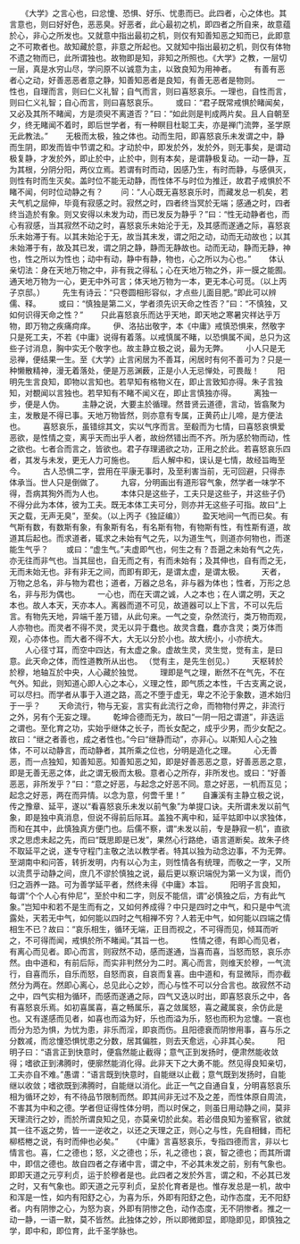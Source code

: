 <!-- { "loadSidebar": true } -->
　　《大学》之言心也，曰忿懥、恐惧、好乐、忧患而已。此四者，心之体也。其言意也，则曰好好色，恶恶臭。好恶者，此心最初之机，即四者之所自来，故意蕴於心，非心之所发也。又就意中指出最初之机，则仅有知善知恶之知而已，此即意之不可欺者也。故知藏於意，非意之所起也。又就知中指出最初之机，则仅有体物不遗之物而已，此所谓独也。故物即是知，非知之所照也。《大学》之教，一层切一层，真是水穷山尽，学问原不以诚意为主，以致良知为用神者。
　　有善有恶者心之动，好善恶恶者意之静，知善知恶者是良知，有善无恶者是物则。
　　一性也，自理而言，则曰仁义礼智；自气而言，则曰喜怒哀乐。一理也，自性而言，则曰仁义礼智；自心而言，则曰喜怒哀乐。
　　或曰：“君子既常戒惧於睹闻矣，又必及其所不睹闻，方是须臾不离道否？”曰：“如此则是判成两片矣。且人自朝至夕，终无睹闻不着时，即后世学者，有一种瞑目杜聪工夫，亦是禅门流弊，圣学原无此教法。”
　　无极而太极，独之体也。动而生阳，即喜怒哀乐未发谓之中，静而生阴，即发而皆中节谓之和。才动於中，即发於外，发於外，则无事矣，是谓动极复静，才发於外，即止於中，止於中，则有本矣，是谓静极复动。一动一静，互为其根，分阴分阳，两仪立焉。若谓有时而动，因感乃生，有时而静，与感俱灭，则性有时而生灭矣。盖时位不能无动静，而性体不与时位为推迁，故君子戒惧於不睹不闻，何时位动静之有？
　　问：“人心既无喜怒哀乐时，而藏发总一机矣，若夫气机之屈伸，毕竟有寂感之时。寂然之时，四者终当冥於无端；感通之时，四者终当造於有象。则又安得以未发为动，而已发反为静乎？”曰：“性无动静者也，而心有寂感，当其寂然不动之时，喜怒哀乐未始沦于无，及其感而遂通之际，喜怒哀乐未始滞于有。以其未始沦于无，故当其未发，谓之阳之动，动而无动故也；以其未始滞于有，故及其已发，谓之阴之静，静而无静故也。动而无动，静而无静，神也，性之所以为性也；动中有动，静中有静，物也，心之所以为心也。”
　　体认亲切法：身在天地万物之中，非有我之得私；心在天地万物之外，非一膜之能囿。通天地万物为一心，更无中外可言；体天地万物为一本，更无本心可觅。（以上丙子京邸。）
　　先生有诗云：“只卷圆相形容似，才点些儿面目肥。”即此可以辨儒、释。
　　或曰：“慎独是第二义，学者须先识天命之性否？”曰：“不慎独，又如何识得天命之性？”
　　只此喜怒哀乐而达乎天地，即天地之寒暑灾祥达乎万物，即万物之疾痛疴痒。
　　伊、洛拈出敬字，本《中庸》戒慎恐惧来，然敬字只是死工夫，不若《中庸》说得有着落。以戒慎属不睹，以恐惧属不闻，总只为这些子讨消息，胸中实无个敬字也。故主静立极之说，最为无弊。
　　小人只是无忌禅，便结果一生。至《大学》止言闲居为不善耳，闲居时有何不善可为？只是一种懒散精神，漫无着落处，便是万恶渊薮，正是小人无忌惮处，可畏哉！
　　阳明先生言良知，即物以言知也。若早知有格物义在，即止言致知亦得。朱子言独知，对覩闻以言独也。若早知有不睹不闻义在，即止言慎独亦得。
　　离独一步，便是人伪。
　　主静之说，大要主於循理。然昔贤云道德，言动，皆翕聚为主，发散是不得已事。天地万物皆然，则亦意有专属，正黄药止儿啼，是方便法也。
　　喜怒哀乐，虽错综其文，实以气序而言。至殽而为七情，曰喜怒哀惧爱恶欲，是性情之变，离乎天而出乎人者，故纷然错出而不齐。所为感於物而动，性之欲也。七者合而言之，皆欲也。君子存理遏欲之功，正用之於此。若喜怒哀乐四者，其发与未发，更无人力可施也。
　　后人解中和，误认是七情，故经旨晦至今。
　　古人恐惧二字，尝用在平康无事时，及至利害当前，无可回避，只得赤体承当。世人只是倒做了。
　　九容，分明画出有道形容气象，然学者一味学不得，吾病其狥外而为人也。
　　本体只是这些子，工夫只是这些子，并这些子仍不得分此为本体，彼为工夫。既无本体工夫可分，则亦并无这些子可指。故曰“上天之载，无声无臭”，至矣。（以上丙子《独証编》）
　　盈天地间一气而已矣。有气斯有数，有数斯有象，有象斯有名，有名斯有物，有物斯有性，有性斯有道，故道其后起也。而求道者，辄求之未始有气之先，以为道生气，则道亦何物也，而遂能生气乎？
　　或曰：“虚生气。”夫虚即气也，何生之有？吾遡之未始有气之先，亦无往而非气也。当其屈也，自无而之有，有而未始有；及其伸也，自有而之无，无而未始无也。非有非无之间，而即有即无，是谓太虚，是谓太极。
　　天者，万物之总名，非与物为君也；道者，万器之总名，非与器为体也；性者，万形之总名，非与形为偶也。
　　一心也，而在天谓之诚，人之本也；在人谓之明，天之本也。故人本天，天亦本人。离器而道不可见，故道器可以上下言，不可以先后言。有物先天地，异端千差万错，从此句来。一气之变，杂然流行，类万物而观，人亦物也。而灵者不得不灵，灵无以异于蠢也。故灵含蠢，蠢亦含灵；类万体而观，心亦体也。而大者不得不大，大无以分於小也。故大统小，小亦统大。
　　人心径寸耳，而空中四达，有太虚之象。虚故生灵，灵生觉，觉有主，是曰意。此天命之体，而性道教所从出也。
（觉有主，是先生创见。）
　　天枢转於於穆，地轴互於中央，人心藏於独觉。
　　理即是气之理，断然不在气先，不在气外。知此，则知道心即人心之本心，义理之性，即气质之本性，千古支离之说，可以尽扫。而学者从事于入道之路，高之不堕于虚无，卑之不沦于象数，道术始归于一乎？
　　天命流行，物与无妄，言实有此流行之命，而物物付畀之，非流行之外，另有个无妄之理。
　　乾坤合德而无为，故曰“一阴一阳之谓道”，非迭运之谓也。至化育之功，实始乎继体之长子，而长女配之，成乎少男，而少女配之。故曰：“继之者善也，成之者性也。”今曰“继静而动”，亦非心。以斯知人心之独体，不可以动静言，而动静者，其所乘之位也，分明是造化之理。
　　心无善恶，而一点独知，知善知恶。知善知恶之知，即是好善恶恶之意，好善恶恶之意，即是无善无恶之体，此之谓无极而太极。意者心之所存，非所发也。或曰：“好善恶恶，非所发乎？”曰：“意之好恶，与起念之好恶不同。意之好恶，一机而互见；起念之好恶，两在而异情。以念为意，何啻千里！”
　　自濂溪有主静立极之说，传之豫章、延平，遂以“看喜怒哀乐未发以前气象”为单提口诀。夫所谓未发以前气象，即是独中真消息，但说不得前后际耳。盖独不离中和，延平姑即中以求独体，而和在其中，此慎独真方便门也。后儒不察，谓“未发以前，专是静寂一机”，直欲求之思虑未起之先，而曰“既思即是已发”，果然心行路绝，语言道断矣。故朱子终不取延平之说，遂专守程门主敬之法以教学者。特其以独为动念边事，不为无弊。至湖南中和问答，转折发明，内有以心为主，则性情各有统理，而敬之一字，又所以流贯乎动静之间，庶几不谬於慎独之说，最后更以察识端倪为第一义为误，而仍归之涵养一路。可为善学延平者，然终未得《中庸》本旨。
　　阳明子言良知，每谓“个个人心有仲尼”，至於中和二字，则反不能信，谓“必慎独之后，方有此气象。”岂知中和若不是生而有之，又如何养成得？中只是四时之中气，和只是中气流露处，天若无中气，如何能以四时之气相禅不穷？人若无中气，如何能以四端之情相生不已？故曰：“哀乐相生，循环无端，正目而视之，不可得而见，倾耳而听之，不可得而闻，戒惧於所不睹闻。”其旨一也。
　　性情之德，有即心而见者，有离心而见者。即心而言，则寂然不动，感而遂通，当喜而喜，当怒而怒，哀乐亦然。由中道和，有前后际，而实非判然分为二时。离心而言，则维天於穆，一气流行，自喜而乐，自乐而怒，自怒而哀，自哀而复喜。由中道和，有显微际，而亦截然分为两在。然即心离心，总见此心之妙，而心与性不可以分合言也。故寂然不动之中，四气实相为循环，而感而遂通之际，四气又迭以时出，即喜怒哀乐之中，各有喜怒哀乐焉。如初喜属喜，喜之畅属乐，喜之敛属怒，喜之藏属哀，余仿此是也。又有遂感而见者，如喜也而溢为好，乐也而溢为乐，怒也而积为忿懥。一哀也而分为恐为惧，为忧为患，非乐而淫，即哀而伤。且阳德衰而阴惨用事，喜与乐之分数减，而忿懥恐惧忧患之分数，居其偏胜，则去天愈远，心非其心矣。
　　阳明子曰：“语言正到快意时，便翕然能止截得；意气正到发扬时，便肃然能收敛得；嗜欲正到沸腾时，便廓然能消化得。此非天下之大勇不能。然见得良知亲切，工夫亦自不难。”愚谓：“语言既到快意时，自能继以止截；意气既到发扬时，自能继以收敛；嗜欲既到沸腾时，自能继以消化。此正一气之自通自复，分明喜怒哀乐相为循环之妙，有不待品节限制而然。即其间非无过不及之差，而性体原自周流，不害其为中和之德。学者但证得性体分明，而以时保之，则虽日用动静之间，莫非天理流行之妙，而於所谓良知之见，亦莫亲切於此矣。若必借良知为鉴察官，欲就其一往不返之势，皆一一逆收之，以还之天理之正，则心之与性，先自相雠，而杞柳桮棬之说，有时而伸也必矣。”
　　《中庸》言喜怒哀乐，专指四德而言，非以七情言也。喜，仁之德也；怒，义之德也；乐，礼之德也；哀，智之德也；而其所谓中，即信之德也。故自四者之存诸中言，谓之中，不必其未发之前，别有气象也。即即天道之元亨利贞，运于於穆者是也。此四者之发於外言，谓之和，不必其已发之时，又有气象也。即天道之元亨利贞，呈於化育者是也。惟存发总是一机，故中和浑是一性，如内有阳舒之心，为喜为乐，外即有阳舒之色，动作态度，无不阳舒者。内有阴惨之心，为怒为哀，外即有阴惨之色，动作态度，无不阴惨者。推之一动一静，一语一默，莫不皆然。此独体之妙，所以即微即显，即隐即见，即慎独之学，即中和，即位育，此千圣学脉也。
